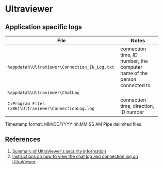 # Ultraviewer

## Application specific logs

|File|Notes|
|-|-
|`%appdata%\UltraViewer\Connection_IN_Log.txt`|connection time, ID number, the computer name of the person connected to|
|`%appdata%\Ultraviewer\ChatLog`||
|`C:Program Files (x86)\Ultraviewer\ConnectionLog.log`|connection time, direction, ID number|

Timestamp format: MM/DD/YYYY hh:MM:SS AM
Pipe delimited files.

## References

1. [Summary of UltraViewer's security information](https://www.ultraviewer.net/en/200000026-summary-of-ultraviewer-s-security-information.html)
1. [Instructions on how to view the chat log and connection log on UltraViewer](https://www.ultraviewer.net/en/200000120-instructions-on-how-to-view-the-chat-log-and-connection-log-on-ultraviewer.html)